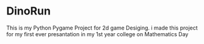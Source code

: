# DinoRun
This is my Python Pygame Project for 2d game Desiging. i made this project for my first ever presantation in my 1st year college on Mathematics Day
